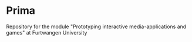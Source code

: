 # Prima
Repository for the module "Prototyping interactive media-applications and games" at Furtwangen University
